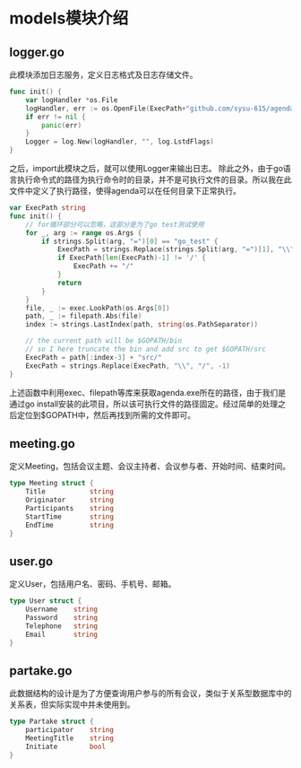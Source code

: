 # models模块介绍

## logger.go

此模块添加日志服务，定义日志格式及日志存储文件。

```go
func init() {
    var logHandler *os.File
    logHandler, err := os.OpenFile(ExecPath+"github.com/sysu-615/agenda/log/logFile.txt", os.O_APPEND, 0666)
    if err != nil {
        panic(err)
    }
    Logger = log.New(logHandler, "", log.LstdFlags)
}
```
之后，import此模块之后，就可以使用Logger来输出日志。
除此之外，由于go语言执行命令式的路径为执行命令时的目录，并不是可执行文件的目录。所以我在此文件中定义了执行路径，使得agenda可以在任何目录下正常执行。

```go
var ExecPath string
func init() {
    // for循环部分可以忽略，这部分是为了go test测试使用
    for _, arg := range os.Args {
        if strings.Split(arg, "=")[0] == "go_test" {
            ExecPath = strings.Replace(strings.Split(arg, "=")[1], "\\", "/", -1)
            if ExecPath[len(ExecPath)-1] != '/' {
                ExecPath += "/"
            }
            return
        }
    }
    file, _ := exec.LookPath(os.Args[0])
    path, _ := filepath.Abs(file)
    index := strings.LastIndex(path, string(os.PathSeparator))

    // the current path will be $GOPATH/bin
    // so I here truncate the bin and add src to get $GOPATH/src
    ExecPath = path[:index-3] + "src/"
    ExecPath = strings.Replace(ExecPath, "\\", "/", -1)
}
```

上述函数中利用exec、filepath等库来获取agenda.exe所在的路径，由于我们是通过go install安装的此项目，所以该可执行文件的路径固定。经过简单的处理之后定位到$GOPATH中，然后再找到所需的文件即可。

## meeting.go

定义Meeting，包括会议主题、会议主持者、会议参与者、开始时间、结束时间。

```go
type Meeting struct {
    Title           string
    Originator      string
    Participants    string
    StartTime       string
    EndTime         string
}
```

## user.go

定义User，包括用户名、密码、手机号、邮箱。

```go
type User struct {
    Username    string
    Password    string
    Telephone   string
    Email       string
}
```

## partake.go

此数据结构的设计是为了方便查询用户参与的所有会议，类似于关系型数据库中的关系表，但实际实现中并未使用到。

```go
type Partake struct {
    participator    string
    MeetingTitle    string
    Initiate        bool
}
```